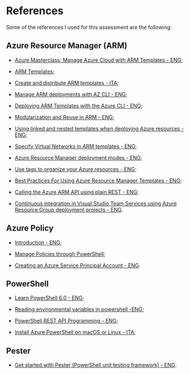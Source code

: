 # References

Some of the references I used for this assessment are the following:

## Azure Resource Manager (ARM)

- [Azure Masterclass: Manage Azure Cloud with ARM Templates - ENG](https://www.safaribooksonline.com/library/view/azure-masterclass-manage/9781789531763/);

- [ARM Templates](https://www.safaribooksonline.com/library/view/robust-cloud-integration/9781786465573/ch14s02.html);

- [Create and distribute ARM templates - ITA](https://docs.microsoft.com/it-it/azure/azure-resource-manager/resource-manager-quickstart-create-templates-use-the-portal?toc=%2Fazure%2Ftemplates%2Ftoc.json&bc=%2Fazure%2Ftemplates%2Fbreadcrumb%2Ftoc.json);

- [Manage ARM deployments with AZ CLI - ENG](https://docs.microsoft.com/en-us/cli/azure/deployment?view=azure-cli-latest#az-deployment-create);

- [Deploying ARM Templates with the Azure CLI - ENG](https://markheath.net/post/deploying-arm-templates-azure-cli);

- [Modularization and Reuse in ARM - ENG](https://samcogan.com/modularisation-and-re-use-with-nested-arm-templates/);

- [Using linked and nested templates when deploying Azure resources - ENG](https://docs.microsoft.com/en-us/azure/azure-resource-manager/resource-group-linked-templates);

- [Specify Virtual Networks in ARM templates - ENG](https://docs.microsoft.com/en-us/azure/templates/microsoft.network/virtualnetworks/virtualnetworkpeerings);

- [Azure Resource Manager deployment modes - ENG](https://docs.microsoft.com/en-us/azure/azure-resource-manager/deployment-modes);

- [Use tags to organize your Azure resources - ENG](https://docs.microsoft.com/en-us/azure/azure-resource-manager/resource-group-using-tags);

- [Best Practices For Using Azure Resource Manager Templates - ENG](https://blogs.msdn.microsoft.com/mvpawardprogram/2018/05/01/azure-resource-manager/);

- [Calling the Azure ARM API using plain REST - ENG](http://blog.davidebbo.com/2015/12/calling-arm-using-plain-rest.html);

- [Continuous integration in Visual Studio Team Services using Azure Resource Group deployment projects - ENG](https://docs.microsoft.com/en-us/azure/vs-azure-tools-resource-groups-ci-in-vsts).

## Azure Policy

- [Introduction - ENG](https://docs.microsoft.com/en-us/azure/azure-policy/azure-policy-introduction);

- [Manage Policies through PowerShell](https://docs.microsoft.com/en-us/powershell/module/azurerm.resources/?view=azurermps-6.7.0#policies);

- [Creating an Azure Service Principal Account - ENG](https://octopus.com/docs/infrastructure/azure/creating-an-azure-account/creating-an-azure-service-principal-account).

## PowerShell

- [Learn PowerShell 6.0 - ENG](https://www.safaribooksonline.com/library/view/learn-powershell-core/9781788838986/);

- [Reading environmental variables in powershell -ENG](https://stackoverflow.com/questions/31275161/reading-environmental-variables-in-powershell-or-cmd-yield-different-results);

- [PowerShell REST API Programming - ENG](https://wilsonmar.github.io/powershell-rest-api/);

- [Install Azure PowerShell on macOS or Linux - ITA](https://docs.microsoft.com/it-it/powershell/azure/install-azurermps-maclinux?view=azurermps-6.7.0);

## Pester

- [Get started with Pester (PowerShell unit testing framework) - ENG](https://www.powershellmagazine.com/2014/03/12/get-started-with-pester-powershell-unit-testing-framework/).